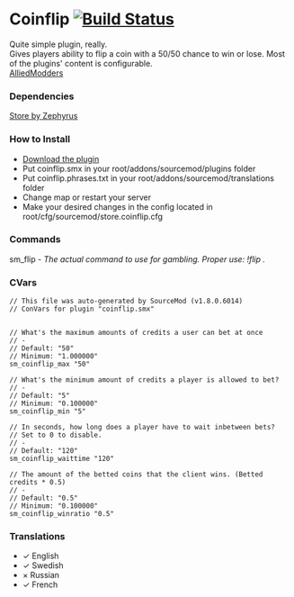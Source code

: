 # Coinflip [![Build Status](https://travis-ci.org/condolent/Coinflip.svg?branch=master)](https://travis-ci.org/condolent/Coinflip)
Quite simple plugin, really.  
Gives players ability to flip a coin with a 50/50 chance to win or lose. Most of the plugins' content is configurable.  
[AlliedModders](https://forums.alliedmods.net/showthread.php?p=2538932)

### Dependencies
[Store by Zephyrus](https://forums.alliedmods.net/showthread.php?p=2376361#post2376361)

### How to Install
 - [Download the plugin](https://github.com/condolent/Coinflip/releases)
 - Put coinflip.smx in your root/addons/sourcemod/plugins folder
 - Put coinflip.phrases.txt in your root/addons/sourcemod/translations folder
 - Change map or restart your server
 - Make your desired changes in the config located in root/cfg/sourcemod/store.coinflip.cfg
 
 ### Commands
 sm_flip - _The actual command to use for gambling. Proper use: !flip <amount of credits>._
 
 ### CVars
 ```
 // This file was auto-generated by SourceMod (v1.8.0.6014)
// ConVars for plugin "coinflip.smx"


// What's the maximum amounts of credits a user can bet at once
// -
// Default: "50"
// Minimum: "1.000000"
sm_coinflip_max "50"

// What's the minimum amount of credits a player is allowed to bet?
// -
// Default: "5"
// Minimum: "0.100000"
sm_coinflip_min "5"

// In seconds, how long does a player have to wait inbetween bets?
// Set to 0 to disable.
// -
// Default: "120"
sm_coinflip_waittime "120"

// The amount of the betted coins that the client wins. (Betted credits * 0.5)
// -
// Default: "0.5"
// Minimum: "0.100000"
sm_coinflip_winratio "0.5"
 ```
 
 ### Translations
 - ✓ English
 - ✓ Swedish
 - × Russian
 - ✓ French
